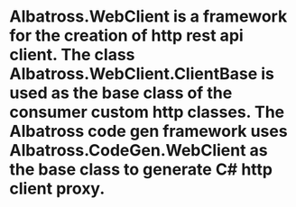 # Albatross.WebClient is a framework for the creation of http rest api client.  The class Albatross.WebClient.ClientBase is used as the base class of the consumer custom http classes.  The Albatross code gen framework uses Albatross.CodeGen.WebClient as the base class to generate C# http client proxy.